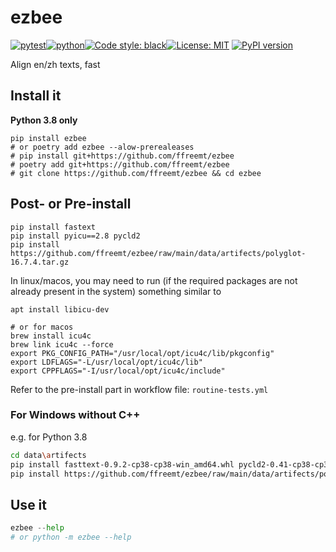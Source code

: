 # ezbee
[![pytest](https://github.com/ffreemt/ezbee/actions/workflows/routine-tests.yml/badge.svg)](https://github.com/ffreemt/ezbee/actions)[![python](https://img.shields.io/static/v1?label=python+&message=3.8&color=blue)](https://www.python.org/downloads/)[![Code style: black](https://img.shields.io/badge/code%20style-black-000000.svg)](https://github.com/psf/black)[![License: MIT](https://img.shields.io/badge/License-MIT-yellow.svg)](https://opensource.org/licenses/MIT) [![PyPI version](https://badge.fury.io/py/ezbee.svg)](https://badge.fury.io/py/ezbee)

Align en/zh texts, fast

## Install it
**Python 3.8 only**

```shell
pip install ezbee
# or poetry add ezbee --alow-prerealeases
# pip install git+https://github.com/ffreemt/ezbee
# poetry add git+https://github.com/ffreemt/ezbee
# git clone https://github.com/ffreemt/ezbee && cd ezbee
```

## Post- or Pre-install
```
pip install fastext
pip install pyicu==2.8 pycld2
pip install https://github.com/ffreemt/ezbee/raw/main/data/artifects/polyglot-16.7.4.tar.gz
```
In linux/macos, you may need to run (if the required packages are not already present in the system) something similar to
```
apt install libicu-dev

# or for macos
brew install icu4c
brew link icu4c --force
export PKG_CONFIG_PATH="/usr/local/opt/icu4c/lib/pkgconfig"
export LDFLAGS="-L/usr/local/opt/icu4c/lib"
export CPPFLAGS="-I/usr/local/opt/icu4c/include"
```

Refer to the pre-install part in workflow file: `routine-tests.yml`

### For Windows without C++
e.g. for Python 3.8
```bash
cd data\artifects
pip install fasttext-0.9.2-cp38-cp38-win_amd64.whl pycld2-0.41-cp38-cp38-win_amd64.whl PyICU-2.8.1-cp38-cp38-win_amd64.whl
pip install https://github.com/ffreemt/ezbee/raw/main/data/artifects/polyglot-16.7.4.tar.gz
```

## Use it
```python
ezbee --help
# or python -m ezbee --help
```
